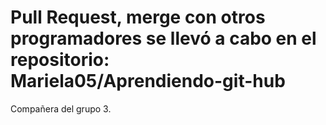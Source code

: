 # Pull Request, merge con otros programadores se llevó a cabo en el repositorio: Mariela05/Aprendiendo-git-hub 
Compañera del grupo 3.
